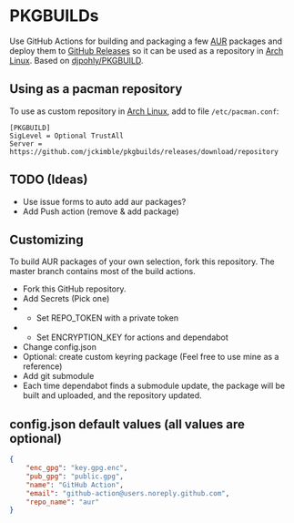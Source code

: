 # PKGBUILDs

Use GitHub Actions for building and packaging a few [AUR](https://aur.archlinux.org) packages and deploy them to [GitHub Releases](https://github.com/jckimble/pkgbuilds/releases) so it can be used as a repository in [Arch Linux](https://www.archlinux.org).  Based on [djpohly/PKGBUILD](https://github.com/djpohly/PKGBUILD).


## Using as a pacman repository

To use as custom repository in [Arch Linux](https://www.archlinux.org), add to file `/etc/pacman.conf`:

```
[PKGBUILD]
SigLevel = Optional TrustAll
Server = https://github.com/jckimble/pkgbuilds/releases/download/repository
```

## TODO (Ideas)

  - Use issue forms to auto add aur packages?
  - Add Push action (remove & add package)

## Customizing

To build AUR packages of your own selection, fork this repository.  The master branch contains most of the build actions.

  - Fork this GitHub repository.
  - Add Secrets (Pick one)
  - - Set REPO_TOKEN with a private token
  - - Set ENCRYPTION_KEY for actions and dependabot
  - Change config.json
  - Optional: create custom keyring package (Feel free to use mine as a reference)
  - Add git submodule
  - Each time dependabot finds a submodule update, the package will be built and uploaded, and the repository updated.

## config.json default values (all values are optional)
```json
{
    "enc_gpg": "key.gpg.enc",
    "pub_gpg": "public.gpg",
    "name": "GitHub Action",
    "email": "github-action@users.noreply.github.com",
    "repo_name": "aur"
}
```